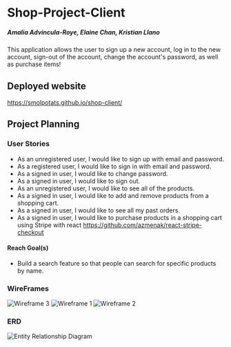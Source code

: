 # Shop-Project-Client
##### Amalia Advincula-Roye, Elaine Chan, Kristian Llano
This application allows the user to sign up a new account, log in to the new account, sign-out of the account, change the account's password, as well as purchase items!
## Deployed website
https://smolpotats.github.io/shop-client/
## Project Planning
### User Stories
- As an unregistered user, I would like to sign up with email and password.
- As a registered user, I would like to sign in with email and password.
- As a signed in user, I would like to change password.
- As a signed in user, I would like to sign out.
- As an unregistered user, I would like to see all of the products.
- As a signed in user, I would like to add and remove products from a shopping cart.
- As a signed in user, I would like to see all my past orders.
- As a signed in user, I would like to purchase products in a shopping cart using Stripe with react https://github.com/azmenak/react-stripe-checkout

#### Reach Goal(s)
- Build a search feature so that people can search for specific products by name.

### WireFrames
![Wireframe 3](https://imgur.com/WgI8y5t.png)
![Wireframe 1](https://imgur.com/qq6Vy7Q.png)
![Wireframe 2](https://imgur.com/gjGXVAw.png)

### ERD
![Entity Relationship Diagram](https://imgur.com/iz5jXxn.png)
